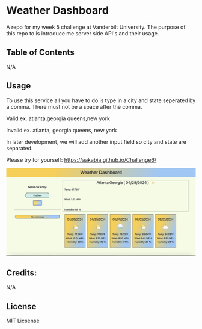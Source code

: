 # Weather Dashboard
 A repo for my week 5 challenge at Vanderbilt University. The purpose of this repo to is introduce me server side API's and their usage. 


 ## Table of Contents 

N/A


## Usage 
To use this service all you have to do is type in a city and state seperated by a comma. There must not be a space after the comma.

 Valid ex. atlanta,georgia 
 queens,new york

 Invalid ex. atlanta, georgia 
 queens, new york 


 In later development, we will add another input field so city and state are separated. 

Please try for yourself:
 https://aakabia.github.io/Challenge6/


 ![Screen shot of Project](pictures/screenshot.png)

## Credits:

N/A

## License 
MIT Licsense 